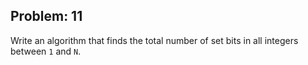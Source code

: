 Problem: 11
---
Write an algorithm that finds the total number of set bits in all integers
between `1` and `N`.

